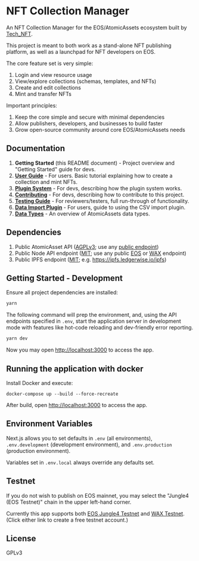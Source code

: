 # NFT Collection Manager

An NFT Collection Manager for the EOS/AtomicAssets ecosystem built by [Tech_NFT](https://nft-rifa.vercel.app/eos).

This project is meant to both work as a stand-alone NFT publishing platform, as well as a launchpad for NFT developers on EOS.


The core feature set is very simple:

1. Login and view resource usage
2. View/explore collections (schemas, templates, and NFTs)
3. Create and edit collections
4. Mint and transfer NFTs

Important principles:

1. Keep the core simple and secure with minimal dependencies
2. Allow publishers, developers, and businesses to build faster
3. Grow open-source community around core EOS/AtomicAssets needs


## Documentation

1. **Getting Started** (this README document) - Project overview and "Getting Started" guide for devs.
2. **[User Guide](docs/user-guide.md)** - For users. Basic tutorial explaining how to create a collection and mint NFTs.
3. **[Plugin System](docs/plugins.md)** - For devs, describing how the plugin system works.
4. **[Contributing](CONTRIBUTING.md)** - For devs, describing how to contribute to this project.
5. **[Testing Guide](docs/testing-guide.md)** - For reviewers/testers, full run-through of functionality.
6. **[Data Import Plugin](docs/plugin-import.md)** - For users, guide to using the CSV import plugin.
7. **[Data Types](docs/data-types.md)** - An overview of AtomicAssets data types.


## Dependencies

1. Public AtomicAsset API ([AGPLv3](https://github.com/pinknetworkx/eosio-contract-api); use any [public endpoint](https://support.pink.gg/hc/en-us/articles/4405478859922-Developer-Resources))
2. Public Node API endpoint ([MIT](https://github.com/EOSIO/eos); use any public [EOS](https://mainnet.eosio.online/endpoints) or [WAX](https://wax.eosio.online/endpoints) endpoint)
3. Public IPFS endpoint ([MIT](https://github.com/ipfs/ipfs); e.g. https://ipfs.ledgerwise.io/ipfs)


## Getting Started - Development

Ensure all project dependencies are installed:

```bash
yarn
```

The following command will prep the environment, and, using the API endpoints
specified in `.env`, start the application server in development
mode with features like hot-code reloading and dev-friendly error reporting.

```bash
yarn dev
```

Now you may open [http://localhost:3000](http://localhost:3000) to access the app.


## Running the application with docker

Install Docker and execute:

```
docker-compose up --build --force-recreate
```

After build, open [http://localhost:3000](http://localhost:3000) to access the app.


## Environment Variables

Next.js allows you to set defaults in `.env` (all environments),
`.env.development` (development environment), and
`.env.production` (production environment).

Variables set in `.env.local` always override any defaults set.

## Testnet

If you do not wish to publish on EOS mainnet, you may select the "Jungle4 (EOS Testnet)" chain in the upper left-hand corner.

Currently this app supports both [EOS Jungle4 Testnet](https://eosinabox.com/) and [WAX Testnet](https://waxsweden.org/create-testnet-account/). (Click either link to create a free testnet account.)

## License

GPLv3
